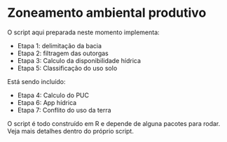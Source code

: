 # Zoneamento ambiental produtivo

O script aqui preparada neste momento implementa:

- Etapa 1: delimitação da bacia
- Etapa 2: filtragem das outorgas
- Etapa 3: Calculo da disponibilidade hídrica
- Etapa 5: Classificação do uso solo

Está sendo incluído:

- Etapa 4: Calculo do PUC
- Etapa 6: App hídrica
- Etapa 7: Conflito do uso da terra

O script é todo construído em R e depende de alguna pacotes para rodar. Veja mais detalhes dentro do próprio script.
